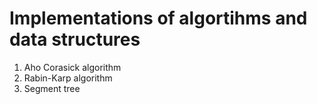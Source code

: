 # Implementations of algortihms and data structures
1. Aho Corasick algorithm
2. Rabin-Karp algorithm
3. Segment tree
